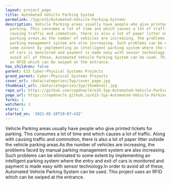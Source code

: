 ```yaml
---
layout: project_page
title: Automated Vehicle Parking System
permalink: /3yp/e15/Automated-Vehicle-Parking-System/
description: Vehicle Parking areas usually have people who give printed tickets for
  parking. This consumes a lot of time and which causes a lot of traffic. Along with
  causing traffic and commotion, there is also a lot of paper litter outside the vehicle
  parking areas.As the number of vehicles are increasing, the problems faced by manual
  parking management system are also increasing. Such problems can be eliminated to
  some extent by implementing an intelligent parking system where the entry and exit
  of cars is monitored and payment is made easy with sensor technology.In order to
  avoid all of these, Automated Vehicle Parking System can be used. This project uses
  an RFID which can be swiped at the entrance.
has_children: false
parent: E15 Cyber-Physical Systems Projects
grand_parent: Cyber-Physical Systems Projects
cover_url: /data/categories/3yp/cover_page.jpg
thumbnail_url: /data/categories/3yp/thumbnail.jpg
repo_url: https://github.com/cepdnaclk/e15-3yp-Automated-Vehicle-Parking-System
page_url: https://cepdnaclk.github.io/e15-3yp-Automated-Vehicle-Parking-System
forks: 1
watchers: 1
stars: 1
started_on: '2021-05-18T19:07:43Z'
---
```


Vehicle Parking areas usually have people who give printed tickets for parking. This consumes a lot of time and which causes a lot of traffic. Along with causing traffic and commotion, there is also a lot of paper litter outside the vehicle parking areas.As the number of vehicles are increasing, the problems faced by manual parking management system are also increasing. Such problems can be eliminated to some extent by implementing an intelligent parking system where the entry and exit of cars is monitored and payment is made easy with sensor technology.In order to avoid all of these, Automated Vehicle Parking System can be used. This project uses an RFID which can be swiped at the entrance.